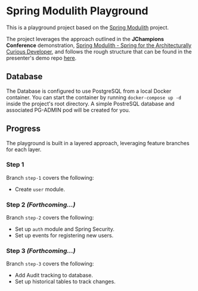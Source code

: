 # Spring Modulith Playground

This is a playground project based on the [Spring Modulith](https://docs.spring.io/spring-modulith/docs/0.4.0/reference/html/) project.

The project leverages the approach outlined in the **JChampions Conference** demonstration, [Spring Modulith - Spring for the Architecturally Curious Developer](https://www.youtube.com/watch?v=jWCuFPT0640), and follows the rough structure that can be found in the presenter's demo repo [here](https://github.com/odrotbohm/arch-evident-spring).

## Database
The Database is configured to use PostgreSQL from a local Docker container. You can start the container by running `docker-compose up -d` inside the project's root directory. A simple PostreSQL database and associated PG-ADMIN pod will be created for you.

## Progress

The playground is built in a layered approach, leveraging feature branches for each layer.

### Step 1

Branch `step-1` covers the following:

 - Create `user` module.


### Step 2 *(Forthcoming...)*

Branch `step-2` covers the following:

 - Set up `auth` module and Spring Security.
 - Set up events for registering new users.

### Step 3 *(Forthcoming...)*

Branch `step-3` covers the following:

 - Add Audit tracking to database.
 - Set up historical tables to track changes.

